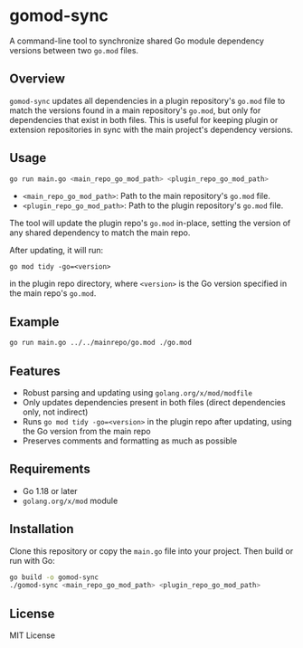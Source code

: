 # gomod-sync

A command-line tool to synchronize shared Go module dependency versions between two `go.mod` files.

## Overview

`gomod-sync` updates all dependencies in a plugin repository's `go.mod` file to match the versions found in a main repository's `go.mod`, but only for dependencies that exist in both files. This is useful for keeping plugin or extension repositories in sync with the main project's dependency versions.

## Usage

```sh
go run main.go <main_repo_go_mod_path> <plugin_repo_go_mod_path>
```

- `<main_repo_go_mod_path>`: Path to the main repository's `go.mod` file.
- `<plugin_repo_go_mod_path>`: Path to the plugin repository's `go.mod` file.

The tool will update the plugin repo's `go.mod` in-place, setting the version of any shared dependency to match the main repo.

After updating, it will run:

```
go mod tidy -go=<version>
```

in the plugin repo directory, where `<version>` is the Go version specified in the main repo's `go.mod`.

## Example

```sh
go run main.go ../../mainrepo/go.mod ./go.mod
```

## Features

- Robust parsing and updating using `golang.org/x/mod/modfile`
- Only updates dependencies present in both files (direct dependencies only, not indirect)
- Runs `go mod tidy -go=<version>` in the plugin repo after updating, using the Go version from the main repo
- Preserves comments and formatting as much as possible

## Requirements

- Go 1.18 or later
- `golang.org/x/mod` module

## Installation

Clone this repository or copy the `main.go` file into your project. Then build or run with Go:

```sh
go build -o gomod-sync
./gomod-sync <main_repo_go_mod_path> <plugin_repo_go_mod_path>
```

## License

MIT License